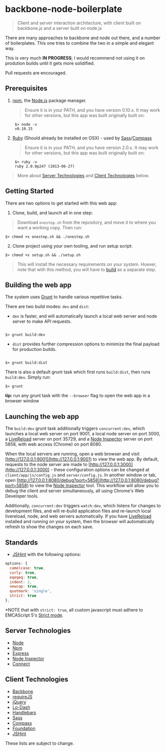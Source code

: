 # backbone-node-boilerplate
> Client and server interaction architecture, with  client built on backbone.js and a server built on node.js

There are many approaches to backbone and node out there, and a number of boilerplates. This one tries to combine the two in a simple and elegant way.

This is very much **IN PROGRESS**; I would recommend not using it on prodution builds until it gets more solidified.

Pull requests are encouraged.

## Prerequisites
1. [npm](https://npmjs.org/), the [Node.js](http://nodejs.org/) package manager.
   > Ensure it is in your PATH, and you have version 0.10.x. It may work for other versions, but this app was built originally built on:

        $> node -v
        v0.10.15

2. [Ruby](http://www.ruby-lang.org/en/) (Should already be installed on OSX) - used by [Sass](http://sass-lang.com/)/[Compass](http://compass-style.org/)
   > Ensure it is in your PATH, and you have version 2.0.x. It may work for other versions, but this app was built originally built on:

        $> ruby -v
        ruby 2.0.0p247 (2013-06-27)

> More about [Server Technologies](#server-technologies) and [Client Technologies](#client-technologies) below.

## Getting Started

There are two options to get started with this web app:

1. Clone, build, and launch all in one step:
  > Download `onestep.sh` from the repository, and move it to where you want a working copy. Then run:

  ```shell
  $> chmod +x onestep.sh && ./onestep.sh
  ```

2. Clone project using your own tooling, and run setup script:

  ```shell
  $> chmod +x setup.sh && ./setup.sh
  ```

  > This will install the necessary requirements on your system. Hoever, note that with this method, you will have to [build](#building-the-web-app) as a separate step.

## Building the web app

The system uses [Grunt](http://gruntjs.com/) to handle various repetitive tasks.

There are two build modes: `dev` and `dist`:

- `dev` is faster, and will automatically launch a local web server and node server to make API requests.

```shell

$> grunt build:dev

```

- `dist` provides further compression options to minimize the final payload for production builds.

```shell

$> grunt build:dist

```

There is also a default grunt task which first runs `build:dist`, then runs `build:dev`. Simply run:

```shell
$> grunt
```

**tip:** run any grunt task with the `--browser` flag to open the web app in a browser window

## Launching the web app

The `build:dev` grunt task additionally triggers `concurrent:dev`, which launches a local web server on port 9001, a local node server on port 3000, a [LiveReload](http://livereload.com/) server on port 35729, and a [Node Inspector](https://github.com/node-inspector/node-inspector) server on port 5858, with web access (Chrome) on port 8080.

When the local servers are running, open a web browser and visit [http://127.0.0.1:9001](http://127.0.0.1:9001) to view the web app. By default, requests to the node server are made to [http://127.0.0.1:3000](http://127.0.0.1:3000) - these configuration options can be changed at `client/app/js/config.js` and `server/config.js`. In another window or tab, open [http://127.0.0.1:8080/debug?port=5858](http://127.0.0.1:8080/debug?port=5858) to view the [Node Inspector](https://github.com/node-inspector/node-inspector) tool. This workflow will allow you to debug the client and server simultaneously, all using Chrome's Web Developer tools.

Additionally, `concurrent:dev` triggers `watch:dev`, which listens for changes to development files, and will re-build application files and re-launch local livereload, node, and web servers automatically. If you have [LiveReload](http://livereload.com/) installed and running on your system, then the browser will automatically refresh to show the changes on each save.

## Standards
- [JSHint](http://www.jshint.com/) with the following options:

```js
options: {
  camelcase: true,
  curly: true,
  eqeqeq: true,
  indent: 2,
  newcap: true,
  quotmark: 'single',
  strict: true
},
```

*NOTE that with `strict: true`, all custom javascript must adhere to EMCAScript 5's [Strict mode](https://developer.mozilla.org/en/JavaScript/Strict_mode).

## Server Technologies
- [Node](http://nodejs.org/api/)
- [Npm](https://npmjs.org/doc/)
- [Express](http://expressjs.com/api.html)
- [Node Inspector](https://github.com/node-inspector/node-inspector)
- [Connect](http://www.senchalabs.org/connect/)

## Client Technologies
- [Backbone](http://backbonejs.org/)
- [requireJS](http://requirejs.org/)
- [jQuery](http://jquery.com/)
- [Lo-Dash](http://lodash.com/)
- [Handlebars](http://handlebarsjs.com/)
- [Sass](http://sass-lang.com/)
- [Compass](http://compass-style.org/)
- [Foundation](http://foundation.zurb.com/docs/)
- [JSHint](http://www.jshint.com/)

These lists are subject to change.
